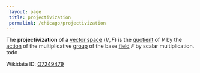 ```yaml
---
 layout: page
 title: projectivization
 permalink: /chicago/projectivization
---
```

The **projectivization** of a [vector space](https://mathgloss.github.io/MathGloss/chicago/vector_space) $(V,F)$ is the [quotient](https://mathgloss.github.io/MathGloss/chicago/quotient_by_action) of $V$ by the [action](https://mathgloss.github.io/MathGloss/chicago/group_action) of the multiplicative [group](https://mathgloss.github.io/MathGloss/chicago/group) of the base [field](https://mathgloss.github.io/MathGloss/chicago/field) $F$ by scalar multiplication. todo 

Wikidata ID: [Q7249479](https://www.wikidata.org/wiki/Q7249479)